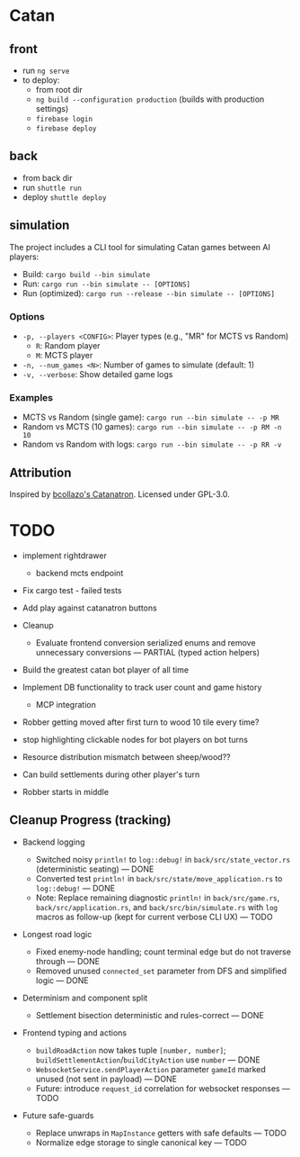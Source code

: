 # Catan

## front

- run `ng serve`
- to deploy:
  - from root dir
  - `ng build --configuration production` (builds with production settings)
  - `firebase login`
  - `firebase deploy`

## back

- from back dir
- run `shuttle run`
- deploy `shuttle deploy`

## simulation

The project includes a CLI tool for simulating Catan games between AI players:

- Build: `cargo build --bin simulate`
- Run: `cargo run --bin simulate -- [OPTIONS]`
- Run (optimized): `cargo run --release --bin simulate -- [OPTIONS]`

### Options

- `-p, --players <CONFIG>`: Player types (e.g., "MR" for MCTS vs Random)
  - `R`: Random player
  - `M`: MCTS player
- `-n, --num_games <N>`: Number of games to simulate (default: 1)
- `-v, --verbose`: Show detailed game logs

### Examples

- MCTS vs Random (single game): `cargo run --bin simulate -- -p MR`
- Random vs MCTS (10 games): `cargo run --bin simulate -- -p RM -n 10`
- Random vs Random with logs: `cargo run --bin simulate -- -p RR -v`

## Attribution

Inspired by [bcollazo's Catanatron](https://github.com/bcollazo/catanatron). Licensed under GPL-3.0.


# TODO
- implement rightdrawer
  - backend mcts endpoint
- Fix cargo test - failed tests
- Add play against catanatron buttons
- Cleanup
  - Evaluate frontend conversion serialized enums and remove unnecessary conversions — PARTIAL (typed action helpers)

- Build the greatest catan bot player of all time
- Implement DB functionality to track user count and game history
  - MCP integration
- Robber getting moved after first turn to wood 10 tile every time?
- stop highlighting clickable nodes for bot players on bot turns
- Resource distribution mismatch between sheep/wood??
- Can build settlements during other player's turn
- Robber starts in middle

## Cleanup Progress (tracking)

- Backend logging
  - Switched noisy `println!` to `log::debug!` in `back/src/state_vector.rs` (deterministic seating) — DONE
  - Converted test `println!` in `back/src/state/move_application.rs` to `log::debug!` — DONE
  - Note: Replace remaining diagnostic `println!` in `back/src/game.rs`, `back/src/application.rs`, and `back/src/bin/simulate.rs` with `log` macros as follow-up (kept for current verbose CLI UX) — TODO

- Longest road logic
  - Fixed enemy-node handling; count terminal edge but do not traverse through — DONE
  - Removed unused `connected_set` parameter from DFS and simplified logic — DONE

- Determinism and component split
  - Settlement bisection deterministic and rules-correct — DONE

- Frontend typing and actions
  - `buildRoadAction` now takes tuple `[number, number]`; `buildSettlementAction`/`buildCityAction` use `number` — DONE
  - `WebsocketService.sendPlayerAction` parameter `gameId` marked unused (not sent in payload) — DONE
  - Future: introduce `request_id` correlation for websocket responses — TODO

- Future safe-guards
  - Replace unwraps in `MapInstance` getters with safe defaults — TODO
  - Normalize edge storage to single canonical key — TODO